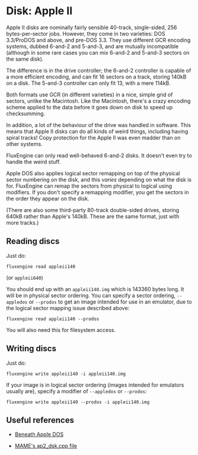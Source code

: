 Disk: Apple II
==============

Apple II disks are nominally fairly sensible 40-track, single-sided, 256
bytes-per-sector jobs. However, they come in two varieties: DOS 3.3/ProDOS and
above, and pre-DOS 3.3. They use different GCR encoding systems, dubbed
6-and-2 and 5-and-3, and are mutually incompatible (although in some rare
cases you can mix 6-and-2 and 5-and-3 sectors on the same disk).

The difference is in the drive controller; the 6-and-2 controller is capable
of a more efficient encoding, and can fit 16 sectors on a track, storing
140kB on a disk. The 5-and-3 controller can only fit 13, with a mere 114kB.

Both formats use GCR (in different varieties) in a nice, simple grid of
sectors, unlike the Macintosh. Like the Macintosh, there's a crazy encoding
scheme applied to the data before it goes down on disk to speed up
checksumming.

In addition, a lot of the behaviour of the drive was handled in software.
This means that Apple II disks can do all kinds of weird things, including
having spiral tracks! Copy protection for the Apple II was even madder than
on other systems.

FluxEngine can only read well-behaved 6-and-2 disks. It doesn't even try to
handle the weird stuff.

Apple DOS also applies logical sector remapping on top of the physical sector
numbering on the disk, and this _varies_ depending on what the disk is for.
FluxEngine can remap the sectors from physical to logical using modifiers.  If
you don't specify a remapping modifier, you get the sectors in the order they
appear on the disk.

(There are also some third-party 80-track double-sided drives, storing 640kB
rather than Apple's 140kB. These are the same format, just with more tracks.)


Reading discs
-------------

Just do:

```
fluxengine read appleii140
```

(or `appleii640`)

You should end up with an `appleii140.img` which is 143360 bytes long. It will be in
physical sector ordering. You can specify a sector ordering, `--appledos` or
`--prodos` to get an image intended for use in an emulator, due to the logical
sector mapping issue described above:

```
fluxengine read appleii140 --prodos
```

You will also need this for filesystem access.

Writing discs
-------------

Just do:
```
fluxengine write appleii140 -i appleii140.img
```

If your image is in logical sector ordering (images intended for emulators
usually are), specify a modifier of `--appledos` or `--prodos`:

```
fluxengine write appleii140 --prodos -i appleii140.img
```


Useful references
-----------------

  - [Beneath Apple DOS](https://fabiensanglard.net/fd_proxy/prince_of_persia/Beneath%20Apple%20DOS.pdf)

  - [MAME's ap2_dsk.cpp file](https://github.com/mamedev/mame/blob/4263a71e64377db11392c458b580c5ae83556bc7/src/lib/formats/ap2_dsk.cpp)
